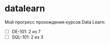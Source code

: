 # datalearn

Мой прогресс прохождения курсов Data Learn:
<!-- TODO-IST:START -->
* [ ] DE-101: 2 из 7
* [ ] SQL-101: 2 из 3
<!-- TODO-IST:END -->
